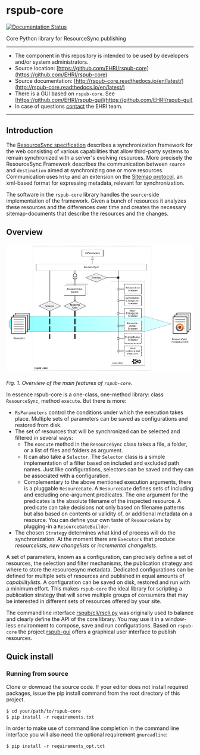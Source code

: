 # rspub-core
[![Documentation Status](http://readthedocs.org/projects/rspub-core/badge/?version=latest)](http://rspub-core.readthedocs.io/en/latest/?badge=latest)

Core Python library for ResourceSync publishing

---
- The component in this repository is intended to be used by developers and/or system administrators.
- Source location: [https://github.com/EHRI/rspub-core](https://github.com/EHRI/rspub-core)
- Source documentation: [http://rspub-core.readthedocs.io/en/latest/](http://rspub-core.readthedocs.io/en/latest/)
- There is a GUI based on `rspub-core`. See [https://github.com/EHRI/rspub-gui](https://github.com/EHRI/rspub-gui)
- In case of questions [contact](https://github.com/EHRI/rspub-core/issues/new) the EHRI team.

---

## Introduction
The [ResourceSync specification](http://www.openarchives.org/rs/1.0.9/resourcesync) describes 
a synchronization framework for the web consisting of various capabilities that allow third-party systems to remain synchronized with a server's evolving resources.
More precisely the ResourceSync Framework describes the communication between `source` and `destination` aimed at
synchronizing one or more resources. Communication uses `http` and an extension on 
the [Sitemap protocol](http://www.sitemaps.org/protocol.html), an xml-based format for expressing metadata, relevant for synchronization.

The software in the `rspub-core` library handles the `source`-side implementation of the framework.
Given a bunch of resources it analyzes these resources and the differences over time and creates
the necessary sitemap-documents that describe the resources and the changes. 

## Overview

![Overview](img/rspub.png)

_Fig. 1. Overview of the main features of `rspub-core`._

In essence rspub-core is a one-class, one-method library: class `ResourceSync`, method `execute`.
But there is more:

- `RsParameters` control the conditions under which the execution takes place. Multiple sets of parameters can
be saved as configurations and restored from disk.
- The set of resources that will be synchronized can be selected and filtered in several ways:
    - The `execute` method in the `ResourceSync` class takes a file, a folder, or a list of files and folders as
    argument.
    - It can also take a `Selector`. The `Selector` class is a simple implementation of a filter based on
    included and excluded path names. Just like configurations,
    selectors can be saved and they can be associated with a configuration.
    - Complementary to the above mentioned execution arguments, there is a pluggable `ResourceGate`.
    A `ResourceGate` defines sets of including and excluding one-argument predicates. The one argument for the
    predicates is the absolute filename of the inspected resource. A predicate can take decisions
    not only based on filename patterns but also based on contents or validity of, or additional metadata on a resource.
    You can define your own taste of `ResourceGate` by plugging-in a `ResourceGateBuilder`.
- The chosen `Strategy` determines what kind of process will do the synchronization. At the moment there are `Executors`
that produce _resourcelists_, _new changelists_ or _incremental changelists_.

A set of parameters, known as a configuration, can precisely define a set of resources, the selection and filter
mechanisms, the publication strategy and where to store the resourcesync metadata. Dedicated configurations can be defined
for multiple sets of resources and published in equal amounts of _capabilitylists_. A configuration can be saved on disk,
restored and run with a minimum effort. This makes `rspub-core` the ideal library for scripting a publication
strategy that will serve multiple groups of consumers that may be interested in different sets of resources offered
by your site.

The command line interface [rspub/cli/rscli.py](http://rspub-core.readthedocs.io/en/latest/rst/rspub.cli.rscli.html) was originally
used to balance and clearly define the API of the core library. You may use it in a window-less environment
to compose, save and run configurations. Based on `rspub-core` the project [rspub-gui](https://github.com/EHRI/rspub-gui)
offers a graphical user interface to publish resources.

## Quick install

### Running from source
Clone or downoad the source code. If your editor does not install required packages, issue the pip install
command from the root directory of this project.
```
$ cd your/path/to/rspub-core
$ pip install -r requirements.txt
```
In order to make use of command line completion in the command line interface you will also need the optional
requirement `gnureadline`:
```
$ pip install -r requirements_opt.txt
```

